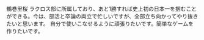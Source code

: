 鶴巻里桜
ラクロス部に所属しており、あと1勝すれば史上初の日本一を掴むことができる。今は、部活と卒論の両立で忙しいですが、全部立ち向かってやり抜きたいと思います。
自分で使いこなせるように頑張りたいです。簡単なゲームを作りたいです。
